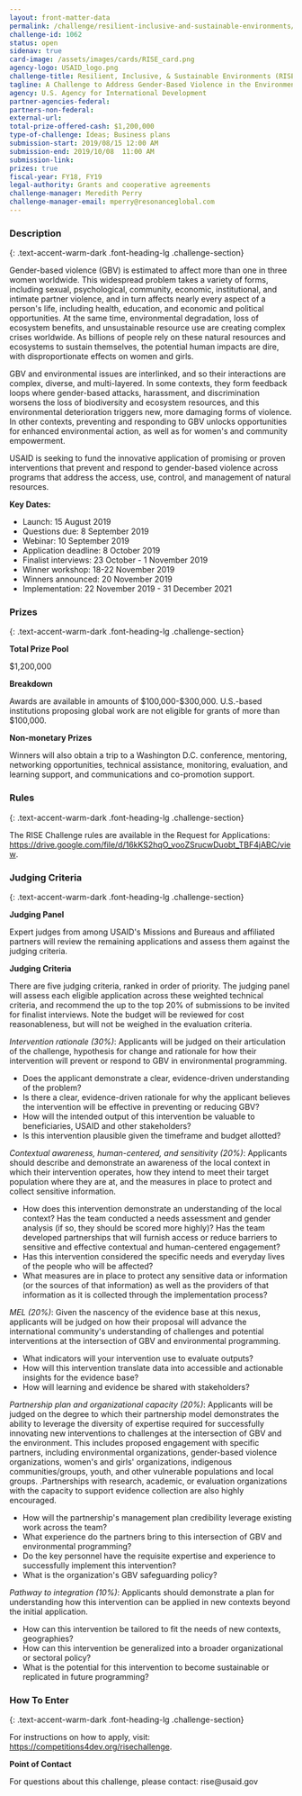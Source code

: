 ```yaml
---
layout: front-matter-data
permalink: /challenge/resilient-inclusive-and-sustainable-environments/
challenge-id: 1062
status: open
sidenav: true
card-image: /assets/images/cards/RISE_card.png
agency-logo: USAID_logo.png
challenge-title: Resilient, Inclusive, & Sustainable Environments (RISE)
tagline: A Challenge to Address Gender-Based Violence in the Environment
agency: U.S. Agency for International Development
partner-agencies-federal: 
partners-non-federal: 
external-url:
total-prize-offered-cash: $1,200,000
type-of-challenge: Ideas; Business plans
submission-start: 2019/08/15 12:00 AM
submission-end: 2019/10/08  11:00 AM
submission-link:  
prizes: true
fiscal-year: FY18, FY19
legal-authority: Grants and cooperative agreements
challenge-manager: Meredith Perry
challenge-manager-email: mperry@resonanceglobal.com
---
```




<!-- Description start -->
### Description
{: .text-accent-warm-dark .font-heading-lg .challenge-section}

<p>Gender-based violence (GBV) is estimated to affect more than one in three women worldwide. This widespread problem takes a variety of forms, including sexual, psychological, community, economic, institutional, and intimate partner violence, and in turn affects nearly every aspect of a person's life, including health, education, and economic and political opportunities. At the same time, environmental degradation, loss of ecosystem benefits, and unsustainable resource use are creating complex crises worldwide. As billions of people rely on these natural resources and ecosystems to sustain themselves, the potential human impacts are dire, with disproportionate effects on women and girls.</p>
<p>GBV and environmental issues are interlinked, and so their interactions are complex, diverse, and multi-layered. In some contexts, they form feedback loops where gender-based attacks, harassment, and discrimination worsens the loss of biodiversity and ecosystem resources, and this environmental deterioration triggers new, more damaging forms of violence. In other contexts, preventing and responding to GBV unlocks opportunities for enhanced environmental action, as well as for women's and community empowerment.</p>
<p>USAID is seeking to fund the innovative application of promising or proven interventions that prevent and respond to gender-based violence across programs that address the access, use, control, and management of natural resources.</p>
<p><strong>Key Dates:</strong></p>
<ul>
<li>Launch: 15 August 2019</li>
<li>Questions due: 8 September 2019</li>
<li>Webinar: 10 September 2019</li>
<li>Application deadline: 8 October 2019</li>
<li>Finalist interviews: 23 October - 1 November 2019</li>
<li>Winner workshop: 18-22 November 2019</li>
<li>Winners announced: 20 November 2019</li>
<li>Implementation: 22 November 2019 - 31 December 2021</li>
</ul>

<!-- Prizes start -->
### Prizes
{: .text-accent-warm-dark .font-heading-lg .challenge-section}

<p><strong>Total Prize Pool</strong></p>
<p>$1,200,000</p>
<p><strong>Breakdown</strong></p>
<p>Awards are available in amounts of $100,000-$300,000. U.S.-based institutions proposing global work are not eligible for grants of more than $100,000.</p>
<p><strong>Non-monetary Prizes</strong></p>
<p>Winners will also obtain a trip to a Washington D.C. conference, mentoring, networking opportunities, technical assistance, monitoring, evaluation, and learning support, and communications and co-promotion support.</p>

<!-- Rules start -->
### Rules 
{: .text-accent-warm-dark .font-heading-lg .challenge-section}

<p>The RISE Challenge rules are available in the Request for Applications: <a href="https://drive.google.com/file/d/16kKS2hqO_vooZSrucwDuobt_TBF4jABC/view">https://drive.google.com/file/d/16kKS2hqO_vooZSrucwDuobt_TBF4jABC/view</a>.</p>

<!-- Judging start -->
### Judging Criteria
{: .text-accent-warm-dark .font-heading-lg .challenge-section}

<p><strong>Judging Panel</strong></p>
<p>Expert judges from among USAID's Missions and Bureaus and affiliated partners will review the remaining applications and assess them against the judging criteria.</p>
<p><strong>Judging Criteria</strong></p>
<p>There are five judging criteria, ranked in order of priority. The judging panel will assess each eligible application across these weighted technical criteria, and recommend the up to the top 20% of submissions to be invited for finalist interviews. Note the budget will be reviewed for cost reasonableness, but will not be weighed in the evaluation criteria.</p>
<p><em>Intervention rationale (30%)</em>: Applicants will be judged on their articulation of the challenge, hypothesis for change and rationale for how their intervention will prevent or respond to GBV in environmental programming.</p>
<ul>
<li>Does the applicant demonstrate a clear, evidence-driven understanding of the problem?</li>
<li>Is there a clear, evidence-driven rationale for why the applicant believes the intervention will be effective in preventing or reducing GBV?</li>
<li>How will the intended output of this intervention be valuable to beneficiaries, USAID and other stakeholders?</li>
<li>Is this intervention plausible given the timeframe and budget allotted?</li>
</ul>
<p><em>Contextual awareness, human-centered, and sensitivity (20%)</em>: Applicants should describe and demonstrate an awareness of the local context in which their intervention operates, how they intend to meet their target population where they are at, and the measures in place to protect and collect sensitive information.</p>
<ul>
<li>How does this intervention demonstrate an understanding of the local context? Has the team conducted a needs assessment and gender analysis (if so, they should be scored more highly)? Has the team developed partnerships that will furnish access or reduce barriers to sensitive and effective contextual and human-centered engagement?</li>
<li>Has this intervention considered the specific needs and everyday lives of the people who will be affected?</li>
<li>What measures are in place to protect any sensitive data or information (or the sources of that information) as well as the providers of that information as it is collected through the implementation process?</li>
</ul>
<p><em>MEL (20%)</em>: Given the nascency of the evidence base at this nexus, applicants will be judged on how their proposal will advance the international community's understanding of challenges and potential interventions at the intersection of GBV and environmental programming.</p>
<ul>
<li>What indicators will your intervention use to evaluate outputs?</li>
<li>How will this intervention translate data into accessible and actionable insights for the evidence base?</li>
<li>How will learning and evidence be shared with stakeholders?</li>
</ul>
<p><em>Partnership plan and organizational capacity (20%)</em>: Applicants will be judged on the degree to which their partnership model demonstrates the ability to leverage the diversity of expertise required for successfully innovating new interventions to challenges at the intersection of GBV and the environment. This includes proposed engagement with specific partners, including environmental organizations, gender-based violence organizations, women's and girls' organizations, indigenous communities/groups, youth, and other vulnerable populations and local groups. .Partnerships with research, academic, or evaluation organizations with the capacity to support evidence collection are also highly encouraged.</p>
<ul>
<li>How will the partnership's management plan credibility leverage existing work across the team?</li>
<li>What experience do the partners bring to this intersection of GBV and environmental programming?</li>
<li>Do the key personnel have the requisite expertise and experience to successfully implement this intervention?</li>
<li>What is the organization's GBV safeguarding policy?</li>
</ul>
<p><em>Pathway to integration (10%)</em>: Applicants should demonstrate a plan for understanding how this intervention can be applied in new contexts beyond the initial application.</p>
<ul>
<li>How can this intervention be tailored to fit the needs of new contexts, geographies?</li>
<li>How can this intervention be generalized into a broader organizational or sectoral policy?</li>
<li>What is the potential for this intervention to become sustainable or replicated in future programming?</li>
</ul>

<!--  How To Enter start -->
### How To Enter
{: .text-accent-warm-dark .font-heading-lg .challenge-section}

<p>For instructions on how to apply, visit: <a href="https://competitions4dev.org/risechallenge" target="_blank" rel="noopener">https://competitions4dev.org/risechallenge</a>.</p>

<p><strong>Point of Contact</strong></p>
<p>For questions about this challenge, please contact: rise@usaid.gov</p>
